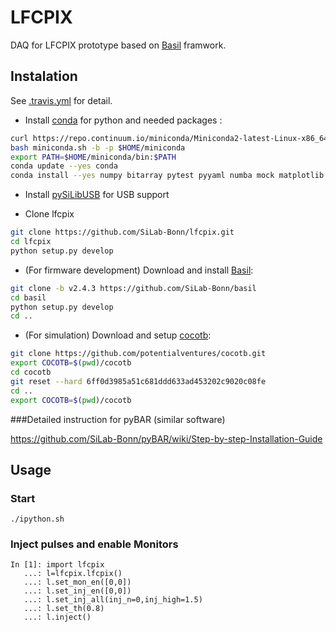 # LFCPIX

DAQ for LFCPIX prototype based on [Basil](https://github.com/SiLab-Bonn/basil) framwork.

## Instalation

See [.travis.yml](.travis.yml) for detail.

- Install [conda](http://conda.pydata.org) for python and needed packages :
```bash
curl https://repo.continuum.io/miniconda/Miniconda2-latest-Linux-x86_64.sh -o miniconda.sh
bash miniconda.sh -b -p $HOME/miniconda
export PATH=$HOME/miniconda/bin:$PATH
conda update --yes conda
conda install --yes numpy bitarray pytest pyyaml numba mock matplotlib scipy pytables progressbar
```

- Install [pySiLibUSB](https://github.com/SiLab-Bonn/pySiLibUSB) for USB support

- Clone lfcpix
```bash
git clone https://github.com/SiLab-Bonn/lfcpix.git
cd lfcpix
python setup.py develop
```

- (For firmware development) Download and install [Basil](https://github.com/SiLab-Bonn/basil):
```bash
git clone -b v2.4.3 https://github.com/SiLab-Bonn/basil
cd basil
python setup.py develop 
cd ..
```

- (For simulation) Download and setup [cocotb](https://github.com/potentialventures/cocotb):
```bash
git clone https://github.com/potentialventures/cocotb.git
export COCOTB=$(pwd)/cocotb
cd cocotb
git reset --hard 6ff0d3985a51c681ddd633ad453202c9020c08fe
cd ..
export COCOTB=$(pwd)/cocotb
```

###Detailed instruction for pyBAR (similar software)

https://github.com/SiLab-Bonn/pyBAR/wiki/Step-by-step-Installation-Guide

## Usage

### Start
```
./ipython.sh
```

### Inject pulses and enable Monitors
```
In [1]: import lfcpix
   ...: l=lfcpix.lfcpix()
   ...: l.set_mon_en([0,0])
   ...: l.set_inj_en([0,0])   
   ...: l.set_inj_all(inj_n=0,inj_high=1.5)
   ...: l.set_th(0.8)
   ...: l.inject()
```

